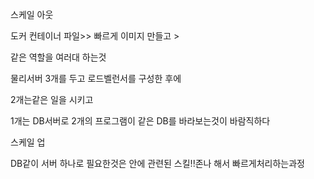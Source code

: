 스케일 아웃

도커 컨테이너 파일>> 빠르게 이미지 만들고 >

같은 역할을 여러대 하는것

물리서버 3개를 두고 로드벨런서를 구성한 후에

2개는같은 일을 시키고

1개는 DB서버로 2개의 프로그램이 같은 DB를 바라보는것이 바람직하다





스케일 업

DB같이 서버 하나로 필요한것은 안에 관련된 스킬!!존나 해서 빠르게처리하는과정                                                                                                                                                                                                                                                                                                          




